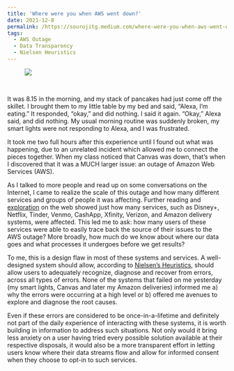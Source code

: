 ```yaml
---
title: 'Where were you when AWS went down?'
date: 2021-12-8
permalink: /https://sourojitg.medium.com/where-were-you-when-aws-went-down-1cfed5e1ae99
tags:
  - AWS Outage
  - Data Transparency
  - Nielsen Heuristics
---
```

<figure>
  <img src = "https://miro.medium.com/max/1012/1*Ma4uIajbJXnxC_k9VJ5DOw.png" class="center">
</figure>
<br>
<p>It was 8.15 in the morning, and my stack of pancakes had just come off the skillet. I brought them to my little table by my bed and said, “Alexa, I’m eating.” It responded, “okay,” and did nothing. I said it again. “Okay,” Alexa said, and did nothing. My usual morning routine was suddenly broken, my smart lights were not responding to Alexa, and I was frustrated.</p>
<p>It took me two full hours after this experience until I found out what was happening, due to an unrelated incident which allowed me to connect the pieces together. When my class noticed that Canvas was down, that’s when I discovered that it was a MUCH larger issue: an outage of Amazon Web Services (AWS).</p>
<p>As I talked to more people and read up on some conversations on the Internet, I came to realize the scale of this outage and how many different services and groups of people it was affecting. Further reading and <a href = "https://www.theverge.com/2021/12/7/22822332/amazon-server-aws-down-disney-plus-ring-outage">exploration</a> on the web showed just how many services, such as Disney+, Netflix, Tinder, Venmo, CashApp, Xfinity, Verizon, and Amazon delivery systems, were affected. This led me to ask: how many users of these services were able to easily trace back the source of their issues to the AWS outage? More broadly, how much do we know about where our data goes and what processes it undergoes before we get results?</p>
<p>To me, this is a design flaw in most of these systems and services. A well-designed system should allow, according to <a href="https://www.nngroup.com/articles/ten-usability-heuristics/">Nielsen’s Heuristics</a>, should allow users to adequately recognize, diagnose and recover from errors, across all types of errors. None of the systems that failed on me yesterday (my smart lights, Canvas and later my Amazon deliveries) informed me a) why the errors were occurring at a high level or b) offered me avenues to explore and diagnose the root causes.</p>
<p>Even if these errors are considered to be once-in-a-lifetime and definitely not part of the daily experience of interacting with these systems, it is worth building in information to address such situations. Not only would it bring less anxiety on a user having tried every possible solution available at their respective disposals, it would also be a more transparent effort in letting users know where their data streams flow and allow for informed consent when they choose to opt-in to such services.</p>

